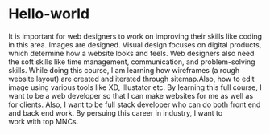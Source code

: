 # Hello-world
It is important for web designers to work on improving their skills like coding in this area. Images are designed. Visual design focuses on digital products, which determine how a website looks and feels. Web designers also need the soft skills like time management, communication, and problem-solving skills. While doing this course, I am learning how wireframes (a rough website layout) are created and iterated through sitemap.Also, how to edit image using various tools like XD, Illustator etc. By learning this full course, I want to be a web developer so that I can make websites for me as well as for clients. Also, I want to be full stack developer who can do both front end and back end work. By persuing this career in industry, I want to work with top MNCs.